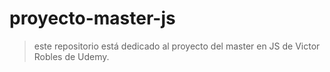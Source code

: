 # proyecto-master-js

> este repositorio está dedicado al proyecto del master en JS de Victor Robles de Udemy. 
